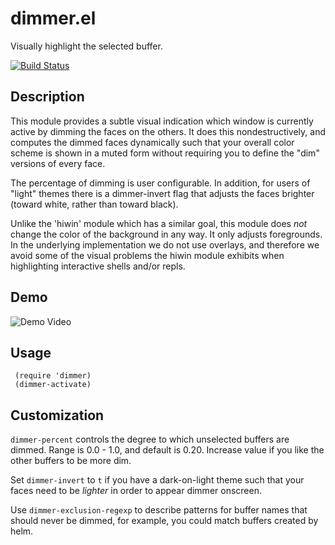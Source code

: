 # dimmer.el

Visually highlight the selected buffer.

[![Build Status](https://travis-ci.org/gonewest818/dimmer.el.svg?branch=master)](https://travis-ci.org/gonewest818/dimmer.el)

## Description

This module provides a subtle visual indication which window is
currently active by dimming the faces on the others.  It does this
nondestructively, and computes the dimmed faces dynamically such
that your overall color scheme is shown in a muted form without
requiring you to define the "dim" versions of every face.

The percentage of dimming is user configurable.  In addition, for
users of "light" themes there is a dimmer-invert flag that adjusts
the faces brighter (toward white, rather than toward black).

Unlike the 'hiwin' module which has a similar goal, this module
does *not* change the color of the background in any way.  It only
adjusts foregrounds.  In the underlying implementation we do not
use overlays, and therefore we avoid some of the visual problems
the hiwin module exhibits when highlighting interactive shells
and/or repls.

## Demo

![Demo Video](https://github.com/gonewest818/dimmer.el/raw/master/doc/dimmer-demo.gif)

## Usage

     (require 'dimmer)
     (dimmer-activate)

## Customization

`dimmer-percent` controls the degree to which unselected buffers are dimmed.
Range is 0.0 - 1.0, and default is 0.20.  Increase value if you like the other
buffers to be more dim.

Set `dimmer-invert` to `t` if you have a dark-on-light theme such that your
faces need to be *lighter* in order to appear dimmer onscreen.

Use `dimmer-exclusion-regexp` to describe patterns for buffer names that
should never be dimmed, for example, you could match buffers created by helm.
